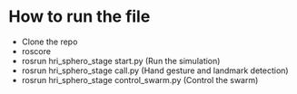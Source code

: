 # How to run the file

- Clone the repo 
- roscore
- rosrun hri_sphero_stage start.py (Run the simulation)
- rosrun hri_sphero_stage call.py (Hand gesture and landmark detection)
- rosrun hri_sphero_stage control_swarm.py (Control the swarm)